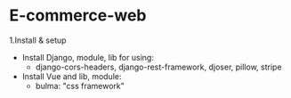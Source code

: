 # E-commerce-web
1.Install & setup 
 - Install Django, module, lib for using: 
    + django-cors-headers, django-rest-framework, djoser, pillow, stripe
 - Install Vue and lib, module: 
    + bulma: "css framework"
